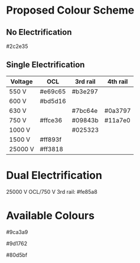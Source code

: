 # Proposed Colour Scheme


## No Electrification

 #2c2e35


## Single Electrification

| Voltage | OCL       | 3rd rail | 4th rail |
| ------- | --------- |--------- |--------- |
| 550 V   | #e69c65   | #b3e297  |          |
| 600 V   | #bd5d16   |          |          |
| 630 V   |           | #7bc64e  | #0a3797  |
| 750 V   | #ffce36   | #09843b  | #11a7e0  |
| 1000 V  |           | #025323  |          |
| 1500 V  | #ff893f   |          |          |
| 25000 V | #ff3818   |          |          |


# Dual Electrification

25000 V OCL/750 V 3rd rail: #fe85a8


# Available Colours

 #9ca3a9

 #9d1762

 #80d5bf
